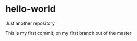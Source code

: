 # hello-world
Just another repository

This is my first commit, on my first branch out of the master
